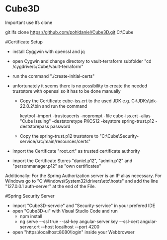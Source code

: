 # Cube3D
Important use lfs clone

git lfs clone https://github.com/pohldaniel/Cube3D.git C:\Cube

#Certificate Setup
- install Cyggwin with openssl and jq
- open Cygwin and change directory to vault-terraform subfolder "cd /cygdrive/c/Cube/vault-terraform"
- run the command "./create-initial-certs"
- unfortunately it seems there is no possibility to create the needed truststore with openssl so it has to be done manually 
  * Copy the Certificate cube-iss.crt to the used JDK e.g. C:\JDKs\jdk-22.0.2\bin and run the command
  
    keytool -import -trustcacerts -noprompt -file cube-iss.crt -alias "Cube Issuing" -deststoretype PKCS12 -keystore spring-trust.p12 -deststorepass password
	
  * Copy the spring-trust.p12 truststore to "C:\Cube\Security-service/src/main/resources/certs"

- import the Certificate "root.crt" as trusted certificate authority
- import the Certificate Stores "daniel.p12", "admin.p12" and "personmanager.p12" as "own certificates"

Additionally: For the Spring Authorization server is an IP alias necessary. For Windows go to "C:\Windows\System32\drivers\etc\hosts" and add the line "127.0.0.1 auth-server"
at the end of the File.

#Spring Security Server
- import "Cube3D-servcie" and "Security-service" in your prefered IDE
- open "Cube3D-ui" with Visual Studio Code and run
  * npm install
  * ng serve --ssl true --ssl-key angular-server.key --ssl-cert angular-server.crt --host localhost --port 4200
- open "https:\localhost:8080\login" inside your Webbrowser